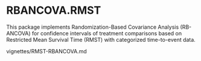 # RBANCOVA.RMST
This package implements Randomization-Based Covariance Analysis (RB-ANCOVA) for confidence intervals of treatment comparisons based on Restricted Mean Survival Time (RMST) with categorized time-to-event data.

vignettes/RMST-RBANCOVA.md
